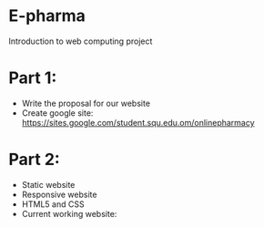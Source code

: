 # E-pharma
Introduction to web computing project
# Part 1:
* Write the proposal for our website
* Create google site: https://sites.google.com/student.squ.edu.om/onlinepharmacy
# Part 2:
* Static website
* Responsive website
* HTML5 and CSS
* Current working website: 
